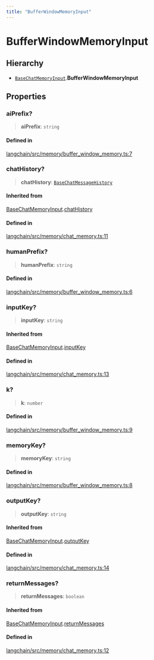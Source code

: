 ```yaml
---
title: "BufferWindowMemoryInput"
---
```


# BufferWindowMemoryInput

## Hierarchy

- [`BaseChatMemoryInput`](BaseChatMemoryInput.md).**BufferWindowMemoryInput**

## Properties

### aiPrefix?

> **aiPrefix**: `string`

#### Defined in

[langchain/src/memory/buffer_window_memory.ts:7](https://github.com/hwchase17/langchainjs/blob/ddf2996/langchain/src/memory/buffer_window_memory.ts#L7)

### chatHistory?

> **chatHistory**: [`BaseChatMessageHistory`](../../schema/classes/BaseChatMessageHistory.md)

#### Inherited from

[BaseChatMemoryInput](BaseChatMemoryInput.md).[chatHistory](BaseChatMemoryInput.md#chathistory)

#### Defined in

[langchain/src/memory/chat_memory.ts:11](https://github.com/hwchase17/langchainjs/blob/ddf2996/langchain/src/memory/chat_memory.ts#L11)

### humanPrefix?

> **humanPrefix**: `string`

#### Defined in

[langchain/src/memory/buffer_window_memory.ts:6](https://github.com/hwchase17/langchainjs/blob/ddf2996/langchain/src/memory/buffer_window_memory.ts#L6)

### inputKey?

> **inputKey**: `string`

#### Inherited from

[BaseChatMemoryInput](BaseChatMemoryInput.md).[inputKey](BaseChatMemoryInput.md#inputkey)

#### Defined in

[langchain/src/memory/chat_memory.ts:13](https://github.com/hwchase17/langchainjs/blob/ddf2996/langchain/src/memory/chat_memory.ts#L13)

### k?

> **k**: `number`

#### Defined in

[langchain/src/memory/buffer_window_memory.ts:9](https://github.com/hwchase17/langchainjs/blob/ddf2996/langchain/src/memory/buffer_window_memory.ts#L9)

### memoryKey?

> **memoryKey**: `string`

#### Defined in

[langchain/src/memory/buffer_window_memory.ts:8](https://github.com/hwchase17/langchainjs/blob/ddf2996/langchain/src/memory/buffer_window_memory.ts#L8)

### outputKey?

> **outputKey**: `string`

#### Inherited from

[BaseChatMemoryInput](BaseChatMemoryInput.md).[outputKey](BaseChatMemoryInput.md#outputkey)

#### Defined in

[langchain/src/memory/chat_memory.ts:14](https://github.com/hwchase17/langchainjs/blob/ddf2996/langchain/src/memory/chat_memory.ts#L14)

### returnMessages?

> **returnMessages**: `boolean`

#### Inherited from

[BaseChatMemoryInput](BaseChatMemoryInput.md).[returnMessages](BaseChatMemoryInput.md#returnmessages)

#### Defined in

[langchain/src/memory/chat_memory.ts:12](https://github.com/hwchase17/langchainjs/blob/ddf2996/langchain/src/memory/chat_memory.ts#L12)
